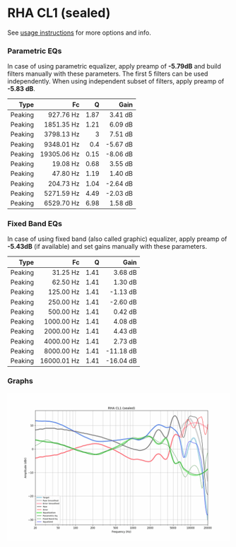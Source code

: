 # RHA CL1 (sealed)
See [usage instructions](https://github.com/jaakkopasanen/AutoEq#usage) for more options and info.

### Parametric EQs
In case of using parametric equalizer, apply preamp of **-5.79dB** and build filters manually
with these parameters. The first 5 filters can be used independently.
When using independent subset of filters, apply preamp of **-5.83 dB**.

| Type    | Fc          |    Q | Gain     |
|--------:|------------:|-----:|---------:|
| Peaking | 927.76 Hz   | 1.87 | 3.41 dB  |
| Peaking | 1851.35 Hz  | 1.21 | 6.09 dB  |
| Peaking | 3798.13 Hz  | 3    | 7.51 dB  |
| Peaking | 9348.01 Hz  | 0.4  | -5.67 dB |
| Peaking | 19305.06 Hz | 0.15 | -8.06 dB |
| Peaking | 19.08 Hz    | 0.68 | 3.55 dB  |
| Peaking | 47.80 Hz    | 1.19 | 1.40 dB  |
| Peaking | 204.73 Hz   | 1.04 | -2.64 dB |
| Peaking | 5271.59 Hz  | 4.49 | -2.03 dB |
| Peaking | 6529.70 Hz  | 6.98 | 1.58 dB  |

### Fixed Band EQs
In case of using fixed band (also called graphic) equalizer, apply preamp of **-5.43dB**
(if available) and set gains manually with these parameters.

| Type    | Fc          |    Q | Gain      |
|--------:|------------:|-----:|----------:|
| Peaking | 31.25 Hz    | 1.41 | 3.68 dB   |
| Peaking | 62.50 Hz    | 1.41 | 1.30 dB   |
| Peaking | 125.00 Hz   | 1.41 | -1.13 dB  |
| Peaking | 250.00 Hz   | 1.41 | -2.60 dB  |
| Peaking | 500.00 Hz   | 1.41 | 0.42 dB   |
| Peaking | 1000.00 Hz  | 1.41 | 4.08 dB   |
| Peaking | 2000.00 Hz  | 1.41 | 4.43 dB   |
| Peaking | 4000.00 Hz  | 1.41 | 2.73 dB   |
| Peaking | 8000.00 Hz  | 1.41 | -11.18 dB |
| Peaking | 16000.01 Hz | 1.41 | -16.04 dB |

### Graphs
![](./RHA%20CL1%20(sealed).png)